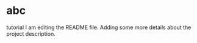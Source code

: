 # abc
tutorial
I am editing the README file. Adding some more details about the project description.
